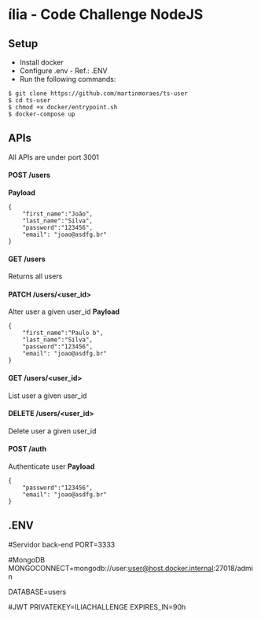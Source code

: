 # ília - Code Challenge NodeJS

## Setup

- Install docker
- Configure .env - Ref.: .ENV
- Run the following commands:

```
$ git clone https://github.com/martinmoraes/ts-user
$ cd ts-user
$ chmod +x docker/entrypoint.sh
$ docker-compose up
```

## APIs

All APIs are under port 3001

#### POST /users

**Payload**

```
{
	"first_name":"João",
	"last_name":"Silva",
	"password":"123456",
	"email": "joao@asdfg.br"
}
```

#### GET /users

Returns all users

#### PATCH /users/<user_id>

Alter user a given user_id
**Payload**

```
{
	"first_name":"Paulo b",
	"last_name":"Silva",
	"password":"123456",
	"email": "joao@asdfg.br"
}
```

#### GET /users/<user_id>

List user a given user_id

#### DELETE /users/<user_id>

Delete user a given user_id

#### POST /auth

Authenticate user
**Payload**

```
{
	"password":"123456",
	"email": "joao@asdfg.br"
}
```

## .ENV

#Servidor back-end
PORT=3333

#MongoDB
MONGOCONNECT=mongodb://user:user@host.docker.internal:27018/admin

DATABASE=users

#JWT
PRIVATEKEY=ILIACHALLENGE
EXPIRES_IN=90h

